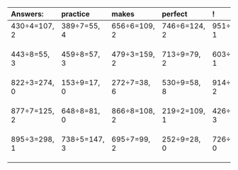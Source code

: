 | Answers: | practice | makes | perfect | ! |
| :--- | :--- | :--- | :--- | :--- |
| 430÷4=107, 2 | 389÷7=55, 4 | 656÷6=109, 2 | 746÷6=124, 2 | 951÷2=475, 1 | 
|   |   |   |   |   | 
|   |   |   |   |   | 
|   |   |   |   |   | 
| 443÷8=55, 3 | 459÷8=57, 3 | 479÷3=159, 2 | 713÷9=79, 2 | 603÷7=86, 1 | 
|   |   |   |   |   | 
|   |   |   |   |   | 
|   |   |   |   |   | 
| 822÷3=274, 0 | 153÷9=17, 0 | 272÷7=38, 6 | 530÷9=58, 8 | 914÷3=304, 2 | 
|   |   |   |   |   | 
|   |   |   |   |   | 
|   |   |   |   |   | 
| 877÷7=125, 2 | 648÷8=81, 0 | 866÷8=108, 2 | 219÷2=109, 1 | 426÷9=47, 3 | 
|   |   |   |   |   | 
|   |   |   |   |   | 
|   |   |   |   |   | 
| 895÷3=298, 1 | 738÷5=147, 3 | 695÷7=99, 2 | 252÷9=28, 0 | 726÷2=363, 0 | 
|   |   |   |   |   | 
|   |   |   |   |   | 
|   |   |   |   |   | 
